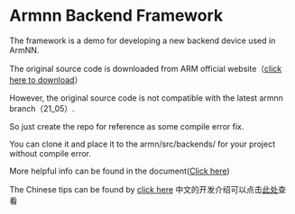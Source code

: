 # Armnn Backend Framework

The framework is a demo for developing a new backend device used in ArmNN.

The original source code is downloaded from ARM official website（[click here to download](https://developer.arm.com/-/media/Arm%20Developer%20Community/Images/Tutorial%20Guide%20Diagrams%20and%20Screenshots/Machine%20Learning/Build%20Arm%20NN%20custom%20backend%20plugins/ArmNNPluginFramework.zip?revision=b5f17291-7319-4b63-b08c-81b1be3da736&la=en&hash=29216C1B54DE7B0304E248D19647C7960EB26FB6 "Download here")）

However, the original source code is not compatible with the latest armnn branch（21_05）.

So just create the repo for reference as some compile error fix.

You can clone it and place it to the armn/src/backends/ for your project without compile error.

More helpful info can be found in the document([Click here](https://developer.arm.com/solutions/machine-learning-on-arm/developer-material/how-to-guides/build-arm-nn-custom-backend-plugins/single-page))

The Chinese tips can be found by [click here](https://zhuanlan.zhihu.com/p/424127640)
中文的开发介绍可以点击[此处](https://zhuanlan.zhihu.com/p/424127640)查看
